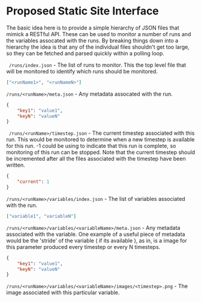 # Proposed Static Site Interface
The basic idea here is to provide a simple hierarchy of JSON files that mimick a RESTful API. These can be used to monitor a number of runs and the variables assocated with the runs. By breaking things down into a hierarchy the idea is that any of the individual files shouldn't get too large, so they can be fetched and parsed quickly within a polling loop.

` /runs/index.json` - The list of runs to monitor. This the top level file that will be monitored to identify which runs should be monitored.

```json
["<runName1>", "<runNameN>"]
```

`/runs/<runName>/meta.json` - Any metadata assocated with the run. 

```json
{
    "key1": "value1",
    "keyN": "valueN"
}
```
` /runs/<runName>/timestep.json` - The current timestep associated with this run. This would be monitored to determine when a new timestep is available for this run. -1 could be using to indicate that this run is complete, so monitoring of this run can be stopped. Note that the current timestep should be incremented after all the files associated with the timestep have been written.

```json
{
    "current": 1
}
```

`/runs/<runName>/variables/index.json` - The list of variables associated with the run.

```json
["variable1", "variableN"]
```

`/runs/<runName>/variables/<variableName>/meta.json` - Any metadata associated with the variable. One example of a useful piece of metadata would be the 'stride' of the variable ( if its available ), as in, is a image for this parameter produced every timestep or every N timesteps.

```json
{
    "key1": "value1",
    "keyN": "valueN"
}
```

`/runs/<runName>/variables/<variableName>/images/<timestep>.png` - The image associated with this particular variable.
